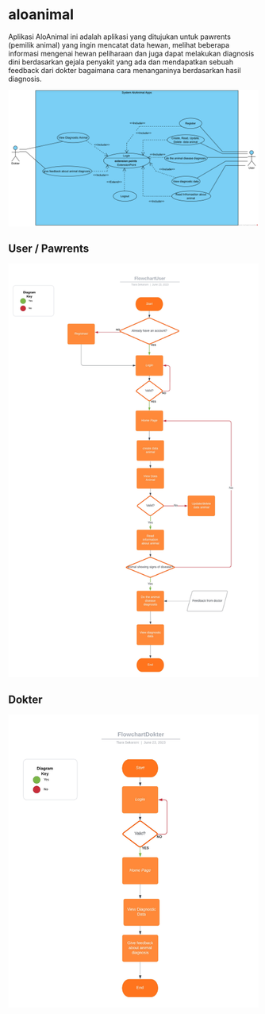 # aloanimal

Aplikasi AloAnimal ini adalah aplikasi yang ditujukan untuk pawrents (pemilik animal) yang ingin mencatat data hewan, melihat beberapa informasi mengenai hewan peliharaan dan juga dapat melakukan diagnosis dini berdasarkan gejala penyakit yang ada dan mendapatkan sebuah feedback dari dokter bagaimana cara menanganinya berdasarkan hasil diagnosis.

![Alt text](screenshot/Usecasediagram.png)

## User / Pawrents

![Alt text](screenshot/FlowchartUser.jpeg)

## Dokter

![Alt text](screenshot/FlowchartDokter.jpeg)

